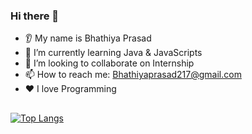 ### Hi there 👋
* 👂 My name is Bhathiya Prasad
* 🌱 I’m currently learning Java & JavaScripts
* 🤝 I’m looking to collaborate on Internship
* 📫 How to reach me: Bhathiyaprasad217@gmail.com
* ❤️ I love Programming

##

<!---
BhathiyaPrasad/BhathiyaPrasad is a ✨ special ✨ repository because its `README.md` (this file) appears on your GitHub profile.
You can click the Preview link to take a look at your changes.
--->
[![Top Langs](https://github-readme-stats.vercel.app/api/top-langs/?username=BhathiyaPrasad&layout=compact)](https://github.com/BhathiyaPrasad/github-readme-stats)

##
